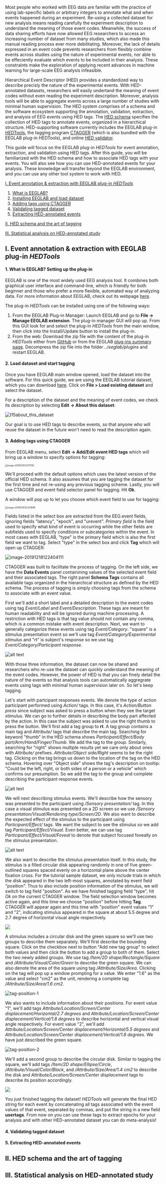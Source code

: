 Most people who worked with EEG data are familiar with the practice of using lab-specific labels or arbitrary integers to annotate what and when events happened during an experiment. Re-using a collected dataset for new analysis means reading carefully the experiment description to understand the meaning of those event codes. Meanwhile, the success of data sharing efforts have now allowed EEG researchers to access an increasing number of dataset from many studies, which also made this manual reading process ever more debilitating. Moreover, the lack of details expressed in an event code prevents researchers from flexibly combine events across studies using the nature of experimental events, nor able to be effeciently evaluate which events to be included in their analysis. These constraints make the exploration of applying recent advances in machine learning for large-scale EEG analysis infeasible.

Hierarchical Event Descriptor (HED) provides a standardized way to describe precisly the nature of the experimental events. With HED-annotated datasets, researchers will easily undertand the meaning of event codes without even reading the experiment description. Moreover, analysis tools will be able to aggregate events across a large number of studies with minimal human supervision. The HED system comprises of a schema and the software ecosystem supporting the annotation, validation, extraction, and analysis of EEG events using HED tags. The [HED schema](http://www.hedtags.org/display_hed.html) specifies the collection of HED tags to annotate events, organized in a hierarchical structure. HED-supporting software currently includes the EEGLAB plug-in [HEDTools](https://github.com/hed-standard/hed-matlab/tree/master/EEGLABPlugin), the tagging program [CTAGGER](https://github.com/hed-standard/hed-java/blob/master/java/tagging/CTagger.jar) (which is also bundled with the EEGLAB plug-in HEDTools), and online [HED validator](http://visual.cs.utsa.edu/hed/validation).

This guide will focus on the EEGLAB plug-in *HEDTools* for event annotation, extraction, and validation using HED tags. After this guide, you will be familiarized with the HED schema and how to associate HED tags with your events. You will also see how you can use HED-annotated events for your analysis. These knowledge will transfer beyond the EEGLAB environment, and you can use any other tool system to work with HED.



[I. Event annotation & extraction with EEGLAB plug-in *HEDTools*](#I)

1. [What is EEGLAB?](#I.1)
2. [Installing EEGLAB and load dataset](#I.2)
3. [Adding tags using CTAGGER](#I.3)
4. [Validating tagged dataset](#I.4)
5. [Extracting HED-annotated events](#I.5)

[II. HED schema and the art of tagging](#II)

[III. Statistical analysis on HED-annotated study](#III)



## <a name="I">I. Event annotation & extraction with EEGLAB plug-in *HEDTools*</a>
#### <a name="I.1">1. What is EEGLAB? Setting up the plug-in</a> 

EEGLAB is one of the most widely used EEG analysis tool. It combines both graphical user interface and command-line, which is friendly for both beginner and those who prefer a more flexible, automated way of analyzing data. For more information about EEGLAB, check out its webpage [here](link). 

The plug-in *HEDTools* can be installed using one of the following ways:

1. From the EEGLAB Plug-in Manager: Launch EEGLAB and go to **File -> Manage EEGLAB extension**. The plug-in manager GUI will pop up. From this GUI look for and select the plug-in *HEDTools* from the main window, then click into the Install/Update button to install the plug-in.
2. From the web: Download the zip file with the content of the plug-in *HEDTools* either from [GitHub](https://github.com/hed-standard/hed-matlab/blob/master/EEGLABPlugin/HEDTools2.5.0.zip) or from the EEGLAB [plug-ins summary page](https://sccn.ucsd.edu/eeglab/plugin_uploader/plugin_list_all.php). Decompress the zip file into the folder *../eeglab/plugins* and restart EEGLAB.

#### <a name="I.2">2. Load dataset and start tagging</a>

Once you have EEGLAB main window opened, load the dataset into the software. For this quick guide, we are using the EEGLAB tutorial dataset, which you can download [here](https://sccn.ucsd.edu/mediawiki/images/9/9c/Eeglab_data.set). Click on **File > Load existing dataset** and select the dataset. 

For a description of the dataset and the meaning of event codes, we check its description by selecting **Edit -> About this dataset**:

<img src="images/I15about_this_dataset.png" alt="I15about_this_dataset" style="zoom:100%;" />

Our goal is to use HED tags to describe events, so that anyone who will reuse the dataset in the future won't need to read the description again.

#### <a name="I.4">3. Adding tags using CTAGGER</a>

From EEGLAB menu, select **Edit -> Add/Edit event HED tags** which will bring up a window to specify options for tagging:

<img src="images/image-20191218122111785.png" alt="image-20191218122111785" style="zoom:50%;" />

We'll proceed with the default options which uses the latest version of the official HED schema. It also assumes that you are tagging the dataset for the first time and not re-using any previous tagging scheme. Lastly, you will use CTAGGER and event field selector panel for tagging. Hit **Ok**. 

A window will pop up to let you choose which event field to use for tagging:

<img src="images/image-20191218122321698.png" alt="image-20191218122321698" style="zoom:50%;" />

Fields listed in the select box are extracted from the EEG.event fields, ignoring fields "latency", "epoch", and "urevent". *Primary field* is the field used to specify what kind of event is occurring while the other fields are subfields used to specify conditions or subcategories within the event. In most cases with EEGLAB, "type" is the primary field which is also the first field we want to tag. Select "type" in the select box and click **Tag** which will open up CTAGGER:

![image-20191218122404111](images/image-20191218122404111.png)

CTAGGER was built to facilitate the process of tagging. On the left side, we have the **Data Events** panel containining values of the selected event field and their associated tags. The right panel **Schema Tags** contains all available tags organized in the hierarchical structure as defined by the HED schema. The process of tagging is simply choosing tags from the schema to associate with an event value. 

First we'll add a short label and a detailed description to the event codes using tag *Event/Label* and *Event/Description*. These tags are meant for human readability and will be ignored during machine processing. A restriction with HED tags is that tag value should not contain any comma, which is a common mistake with event description. Next, we want to generally categorize these events using tag *Event/Category*. "square" is a stimulus presentation event so we'll use tag *Event/Category/Experimental stimulus* and "rt" is subject's response so we use tag *Event/Category/Participant response*. 

![alt text](images/event-label.gif)



With those three information, the dataset can now be shared and researchers who re-use the dataset can quickly understand the meaning of the event codes. However, the power of HED is that you can finely detail the nature of the events so that analysis tools can automatically aggregrate events using tags with minimal human supervision later on. So let's keep tagging.

Let's start with partcipant responses events. We denote the type of action participant performed using *Action/* tags. In this case, it's *Action/Button press* since subject was asked to press a button when they see the target stimulus. We can go to further details in describing the body part affected by the action. In this case the subject was asked to use the right thumb to press the button. We'll first add a tag group to **rt**. A tag group contains a main tag and *Attribute/* tags that describe the main tag. Searching for keyword "thumb" in the HED schema shows *Participant/Effect/Body part/Arm/Hand/Finger/Thumb*. We add the tag to the group. Similarly, searching for "right" shows multiple results yet we care only about ones with *Attribute/* prefixes. *Attribute/Object side/Right* seems to be the right tag. Clicking on the tag brings us down to the location of the tag on the HED schema. Hovering over "Object side" shows the tag's description on tooltip: "Could be the left, right, or both sides of a person or a vehicle" which confirms our presumption. So we add the tag to the group and complete describing the participant response events.

![alt text](images/button-press.gif)



We will next describing stimulus events. We'll describe how the sensory was presented to the participant using */Sensory presentation/* tag. In this case a visual stimulus was presented on a 2D screen so we use */Sensory presentation/Visual/Rendering type/Screen/2D*. We also want to describe the expected effect of the stimulus to the participant using *Participant/Effect/* tags. We want the subject to see the stimulus so we add tag *Participant/Effect/Visual*. Even better, we can use tag *Participant/Effect/Visual/Foveal* to denote that subject focused foveally on the stimulus presentation. 

![alt text](images/square-stimulus.png)

We also want to describe the stimulus presentation itself. In this study, the stimulus is a filled circular disk appearing randomly in one of five green-outlined squares spaced evenly on a horizontal plane above the center fixation cross. For the tutorial sample dataset, we only include trials in which the disk appeared in the two left-most squares, annotated by event field "position". Thus to also include position information of the stimulus, we will switch to tag field "position". As we have finished tagging field "type", hit *Ok* on the current CTAGGER window. The field selection window becomes active again, and this time we choose "position" before hitting **Tag**. CTAGGER will appear again and this time with "position" event values "1" and "2", indicating stimulus appeared in the square at about 5.5 degree and 2.7 degree of horizontal visual angle respectively. 

![](images/select-position.gif)



A stimulus includes a circular disk and the green square so we'll use two groups to describe them separately. We'll first describe the bounding square. Click on the checkbox next to button "Add new tag group" to select both values and then click the button to add a group to both of them. Select the two newly added groups. We use tag */Item/2D shape/Rectangle/Square* and */Attribute/Visual/Color/Green* to describe the green square. We can also denote the area of the square using tag */Attribute/Size/Area*. Clicking on the tag will pop up a window prompting for a value. We enter "1.6" as the value and select "cm2" as the unit, rendering a complete tag */Attribute/Size/Area/1.6 cm2*. 

![tag-position-1](images/tag-position-1.gif)



We also wants to include information about their positions. For event value "1", we'll add tags *Attribute/Location/Screen/Center displacement/Horizontal/2.7 degrees* and *Attribute/Location/Screen/Center displacement/Vertical/1.8 degrees* to describe horizontal and vertical visual angle respectively. For event value "2", we'll add *Attribute/Location/Screen/Center displacement/Horizontal/5.5 degrees* and *Attribute/Location/Screen/Center displacement/Vertical/1.8 degrees*. We have just described the green square.

![tag-position-2](images/tag-position-2.gif)



We'll add a second group to describe the circular disk. Similar to tagging the square, we'll add tags */Item/2D shape/Ellipse/Circle*, */Attribute/Visual/Color/Black*, and */Attribute/Size/Area/1.4 cm2* to describe the disk and  *Attribute/Location/Screen/Center displacement* tags to describe its position accordingly.

![](images/tag-circular-disk.png)

You just finished tagging the dataset! *HEDTools* will generate the final HED string for each event by concatenating all tags associated with the event values of that event, seperated by commas, and put the string in a new field **usertags**. From now on you can use these tags to extract epochs for your analysis and  with other HED-annotated dataset you can do meta-analysis!

#### <a name="I.4">4. Validating tagged dataset</a>

#### <a name="I.5">5. Extracting HED-annotated events</a>



## <a name="II">II. HED schema and the art of tagging</a>



## <a name="III">III. Statistical analysis on HED-annotated study</a>